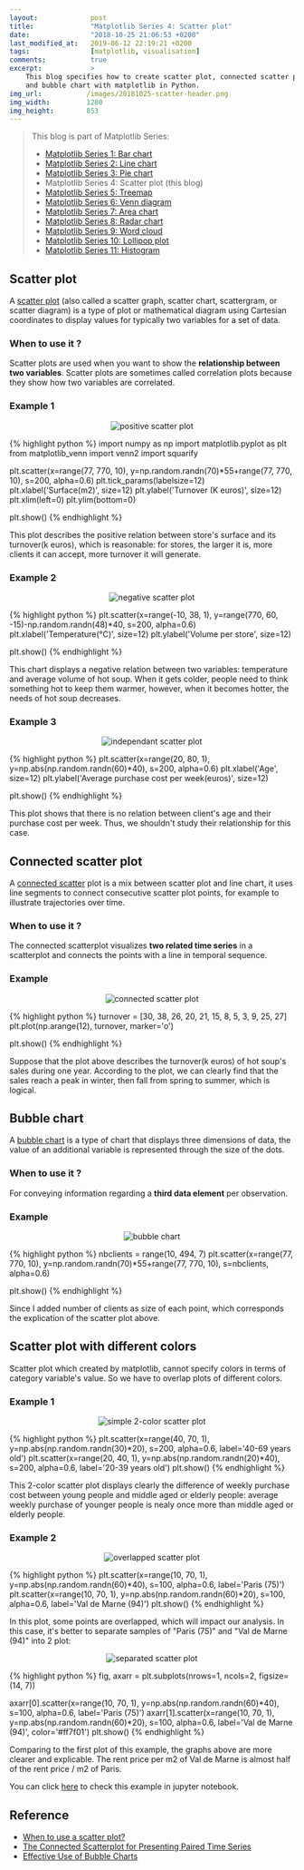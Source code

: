 ```yaml
---
layout:             post
title:              "Matplotlib Series 4: Scatter plot"
date:               "2018-10-25 21:06:53 +0200"
last_modified_at:   2019-06-12 22:19:21 +0200
tags:               [matplotlib, visualisation]
comments:           true
excerpt:            >
    This blog specifies how to create scatter plot, connected scatter plot
    and bubble chart with matplotlib in Python.
img_url:           /images/20181025-scatter-header.png
img_width:         1280
img_height:        853
---
```


> This blog is part of Matplotlib Series:
> * [Matplotlib Series 1: Bar chart][series1]
> * [Matplotlib Series 2: Line chart][series2]
> * [Matplotlib Series 3: Pie chart][series3]
> * Matplotlib Series 4: Scatter plot (this blog)
> * [Matplotlib Series 5: Treemap][series5]
> * [Matplotlib Series 6: Venn diagram][series6]
> * [Matplotlib Series 7: Area chart][series7]
> * [Matplotlib Series 8: Radar chart][series8]
> * [Matplotlib Series 9: Word cloud][series9]
> * [Matplotlib Series 10: Lollipop plot][series10]
> * [Matplotlib Series 11: Histogram][series11]

## Scatter plot
A [scatter plot][scatter plot] (also called a scatter graph, scatter chart,
scattergram, or scatter diagram) is a type of plot or mathematical diagram
using Cartesian coordinates to display values for typically two variables for
a set of data.

### When to use it ?
Scatter plots are used when you want to show the **relationship between two
variables**. Scatter plots are sometimes called correlation plots because they
show how two variables are correlated.

### Example 1
<p align="center">
  <img alt="positive scatter plot"
  src="{{ site.baseurl }}/images/20181025-pos-scatter-plot.png"/>
</p>

{% highlight python %}
import numpy as np
import matplotlib.pyplot as plt
from matplotlib_venn import venn2
import squarify

plt.scatter(x=range(77, 770, 10),
            y=np.random.randn(70)*55+range(77, 770, 10),
            s=200, alpha=0.6)
plt.tick_params(labelsize=12)
plt.xlabel('Surface(m2)', size=12)
plt.ylabel('Turnover (K euros)', size=12)
plt.xlim(left=0)
plt.ylim(bottom=0)

plt.show()
{% endhighlight %}

This plot describes the positive relation between store's surface and its
turnover(k euros), which is reasonable: for stores, the larger it is, more
clients it can accept, more turnover it will generate.

### Example 2
<p align="center">
  <img alt="negative scatter plot"
  src="{{ site.baseurl }}/images/20181025-neg-scatter-plot.png"/>
</p>

{% highlight python %}
plt.scatter(x=range(-10, 38, 1), y=range(770, 60, -15)-np.random.randn(48)*40,
            s=200,
            alpha=0.6)
plt.xlabel('Temperature(°C)', size=12)
plt.ylabel('Volume per store', size=12)

plt.show()
{% endhighlight %}

This chart displays a negative relation between two variables: temperature and
average volume of hot soup. When it gets colder, people need to think something
hot to keep them warmer, however, when it becomes hotter, the needs of hot soup
decreases.

### Example 3
<p align="center">
  <img alt="independant scatter plot"
  src="{{ site.baseurl }}/images/20181025-indpt-scatter-plot.png"/>
</p>

{% highlight python %}
plt.scatter(x=range(20, 80, 1), y=np.abs(np.random.randn(60)*40),
            s=200,
            alpha=0.6)
plt.xlabel('Age', size=12)
plt.ylabel('Average purchase cost per week(euros)', size=12)

plt.show()
{% endhighlight %}

This plot shows that there is no relation between client's age and their
purchase cost per week. Thus, we shouldn't study their relationship for this
case.

## Connected scatter plot
A [connected scatter][connected scatter] plot is a mix between scatter plot and
line chart, it uses line segments to connect consecutive scatter plot points,
for example to illustrate trajectories over time.

### When to use it ?
The connected scatterplot visualizes **two related time series** in a
scatterplot and connects the points with a line in temporal sequence.

### Example
<p align="center">
  <img alt="connected scatter plot"
  src="{{ site.baseurl }}/images/20181025-connected-scatter-plot.png"/>
</p>

{% highlight python %}
turnover = [30, 38, 26, 20, 21, 15, 8, 5, 3, 9, 25, 27]
plt.plot(np.arange(12), turnover, marker='o')

plt.show()
{% endhighlight %}

Suppose that the plot above describes the turnover(k euros) of hot soup's sales
during one year. According to the plot, we can clearly find that the sales
reach a peak in winter, then fall from spring to summer, which is logical.

## Bubble chart
A [bubble chart][bubble chart] is a type of chart that displays three
dimensions of data, the value of an additional variable is represented through
the size of the dots.

### When to use it ?
For conveying information regarding a **third data element** per observation.

### Example

<p align="center">
  <img alt="bubble chart"
  src="{{ site.baseurl }}/images/20181025-bubble-chart.png"/>
</p>

{% highlight python %}
nbclients = range(10, 494, 7)
plt.scatter(x=range(77, 770, 10),
            y=np.random.randn(70)*55+range(77, 770, 10),
            s=nbclients, alpha=0.6)

plt.show()
{% endhighlight %}

Since I added number of clients as size of each point, which corresponds the
explication of the scatter plot above.

## Scatter plot with different colors
Scatter plot which created by matplotlib, cannot specify colors in terms of
category variable's value. So we have to overlap plots of different colors.

### Example 1

<p align="center">
  <img alt="simple 2-color scatter plot"
  src="{{ site.baseurl }}/images/20181025-simple-scatter-2colors.png"/>
</p>

{% highlight python %}
plt.scatter(x=range(40, 70, 1),
            y=np.abs(np.random.randn(30)*20),
            s=200,
            alpha=0.6,
            label='40-69 years old')
plt.scatter(x=range(20, 40, 1),
            y=np.abs(np.random.randn(20)*40),
            s=200,
            alpha=0.6,
            label='20-39 years old')
plt.show()
{% endhighlight %}

This 2-color scatter plot displays clearly the difference of weekly purchase
cost between young people and middle aged or elderly people: average weekly
purchase of younger people is nealy once more than middle aged or elderly
people.

### Example 2

<p align="center">
  <img alt="overlapped scatter plot"
  src="{{ site.baseurl }}/images/20181025-overlapped-scatter.png"/>
</p>

{% highlight python %}
plt.scatter(x=range(10, 70, 1),
            y=np.abs(np.random.randn(60)*40),
            s=100,
            alpha=0.6,
            label='Paris (75)')
plt.scatter(x=range(10, 70, 1),
            y=np.abs(np.random.randn(60)*20),
            s=100,
            alpha=0.6,
            label='Val de Marne (94)')
plt.show()
{% endhighlight %}

In this plot, some points are overlapped, which will impact our analysis. In
this case, it's better to separate samples of "Paris (75)" and "Val de Marne
(94)" into 2 plot:

<p align="center">
  <img alt="separated scatter plot"
  src="{{ site.baseurl }}/images/20181025-separated-scatter.png"/>
</p>

{% highlight python %}
fig, axarr = plt.subplots(nrows=1, ncols=2, figsize=(14, 7))

axarr[0].scatter(x=range(10, 70, 1),
                 y=np.abs(np.random.randn(60)*40),
                 s=100,
                 alpha=0.6,
                 label='Paris (75)')
axarr[1].scatter(x=range(10, 70, 1),
                 y=np.abs(np.random.randn(60)*20),
                 s=100,
                 alpha=0.6,
                 label='Val de Marne (94)',
                 color='#ff7f01')
plt.show()
{% endhighlight %}

Comparing to the first plot of this example, the graphs above are more clearer
and explicable. The rent price per m2 of Val de Marne is almost half of the
rent price / m2 of Paris.

You can click [here][notebook] to check this example in jupyter notebook.

## Reference
- [When to use a scatter plot?][use of scatter plot]
- [The Connected Scatterplot for Presenting Paired Time Series][use of csp]
- [Effective Use of Bubble Charts][use of bubble plot]

[scatter plot]: https://en.wikipedia.org/wiki/Scatter_plot
[connected scatter]: https://vega.github.io/vega/examples/connected-scatter-plot
[bubble chart]: https://en.wikipedia.org/wiki/Bubble_chart
[notebook]: https://github.com/jingwen-z/python-playground/blob/master/python_for_data_analysis/plotting_and_visualization/scatter_plot.ipynb
[use of scatter plot]: https://chartio.com/learn/dashboards-and-charts/what-is-a-scatter-plot
[use of csp]: https://research.tableau.com/sites/default/files/Haroz-TVCG-2016.pdf
[use of bubble plot]: https://msktc.org/lib/docs/KT_Toolkit/Charts_and_Graphs/Charts_Tool_Bubble_508c.pdf
[series1]: https://jingwen-z.github.io/data-viz-with-matplotlib-series1-bar-chart/
[series2]: https://jingwen-z.github.io/data-viz-with-matplotlib-series2-line-chart/
[series3]: https://jingwen-z.github.io/data-viz-with-matplotlib-series3-pie-chart/
[series5]: https://jingwen-z.github.io/data-viz-with-matplotlib-series5-treemap/
[series6]: https://jingwen-z.github.io/data-viz-with-matplotlib-series6-venn-diagram/
[series7]: https://jingwen-z.github.io/data-viz-with-matplotlib-series7-area-chart/
[series8]: https://jingwen-z.github.io/data-viz-with-matplotlib-series8-radar-chart/
[series9]: https://jingwen-z.github.io/data-viz-with-matplotlib-series9-word-cloud/
[series10]: https://jingwen-z.github.io/data-viz-with-matplotlib-series10-lollipop-plot/
[series11]: https://jingwen-z.github.io/data-viz-with-matplotlib-series11-histogram/